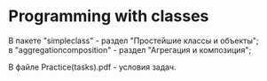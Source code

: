 # Programming with classes

В пакете "simpleclass" - раздел "Простейшие классы и объекты";<br/>
в "aggregationcomposition" - раздел "Агрегация и композиция";<br/>

В файле Practice(tasks).pdf - условия задач.